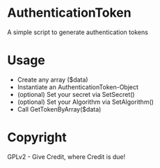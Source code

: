 AuthenticationToken
===================

A simple script to generate authentication tokens

Usage
=====

- Create any array ($data)
- Instantiate an AuthenticationToken-Object
- (optional) Set your secret via SetSecret()
- (optional) Set your Algorithm via SetAlgorithm()
- Call GetTokenByArray($data)

Copyright
=========
GPLv2 - Give Credit, where Credit is due!
